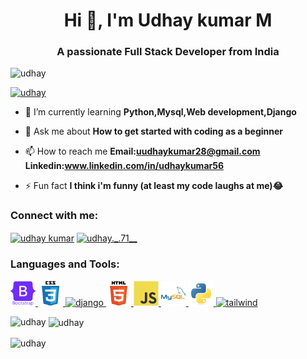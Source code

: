 <h1 align="center">Hi 👋, I'm Udhay kumar M</h1>
<h3 align="center">A passionate Full Stack Developer from India</h3>

<p align="left"> <img src="https://komarev.com/ghpvc/?username=udhay&label=Profile%20views&color=0e75b6&style=flat" alt="udhay" /> </p>

<p align="left"> <a href="https://github.com/ryo-ma/github-profile-trophy"><img src="https://github-profile-trophy.vercel.app/?username=udhay" alt="udhay" /></a> </p>

- 🌱 I’m currently learning **Python,Mysql,Web development,Django**

- 💬 Ask me about **How to get started with coding as a beginner**

- 📫 How to reach me **Email:uudhaykumar28@gmail.com Linkedin:www.linkedin.com/in/udhaykumar56**

- ⚡ Fun fact **I think i'm funny (at least my code laughs at me)😂**

<h3 align="left">Connect with me:</h3>
<p align="left">
<a href="https://linkedin.com/in/udhay kumar" target="blank"><img align="center" src="https://raw.githubusercontent.com/rahuldkjain/github-profile-readme-generator/master/src/images/icons/Social/linked-in-alt.svg" alt="udhay kumar" height="30" width="40" /></a>
<a href="https://instagram.com/udhay._.71__" target="blank"><img align="center" src="https://raw.githubusercontent.com/rahuldkjain/github-profile-readme-generator/master/src/images/icons/Social/instagram.svg" alt="udhay._.71__" height="30" width="40" /></a>
</p>

<h3 align="left">Languages and Tools:</h3>
<p align="left"> <a href="https://getbootstrap.com" target="_blank" rel="noreferrer"> <img src="https://raw.githubusercontent.com/devicons/devicon/master/icons/bootstrap/bootstrap-plain-wordmark.svg" alt="bootstrap" width="40" height="40"/> </a> <a href="https://www.w3schools.com/css/" target="_blank" rel="noreferrer"> <img src="https://raw.githubusercontent.com/devicons/devicon/master/icons/css3/css3-original-wordmark.svg" alt="css3" width="40" height="40"/> </a> <a href="https://www.djangoproject.com/" target="_blank" rel="noreferrer"> <img src="https://cdn.worldvectorlogo.com/logos/django.svg" alt="django" width="40" height="40"/> </a> <a href="https://www.w3.org/html/" target="_blank" rel="noreferrer"> <img src="https://raw.githubusercontent.com/devicons/devicon/master/icons/html5/html5-original-wordmark.svg" alt="html5" width="40" height="40"/> </a> <a href="https://developer.mozilla.org/en-US/docs/Web/JavaScript" target="_blank" rel="noreferrer"> <img src="https://raw.githubusercontent.com/devicons/devicon/master/icons/javascript/javascript-original.svg" alt="javascript" width="40" height="40"/> </a> <a href="https://www.mysql.com/" target="_blank" rel="noreferrer"> <img src="https://raw.githubusercontent.com/devicons/devicon/master/icons/mysql/mysql-original-wordmark.svg" alt="mysql" width="40" height="40"/> </a> <a href="https://www.python.org" target="_blank" rel="noreferrer"> <img src="https://raw.githubusercontent.com/devicons/devicon/master/icons/python/python-original.svg" alt="python" width="40" height="40"/> </a> <a href="https://tailwindcss.com/" target="_blank" rel="noreferrer"> <img src="https://www.vectorlogo.zone/logos/tailwindcss/tailwindcss-icon.svg" alt="tailwind" width="40" height="40"/> </a> </p>

<p><img align="left" src="https://github-readme-stats.vercel.app/api/top-langs?username=udhay&show_icons=true&locale=en&layout=compact" alt="udhay" /></p>

<p>&nbsp;<img align="center" src="https://github-readme-stats.vercel.app/api?username=udhay&show_icons=true&locale=en" alt="udhay" /></p>

<p><img align="center" src="https://github-readme-streak-stats.herokuapp.com/?user=udhay&" alt="udhay" /></p>

